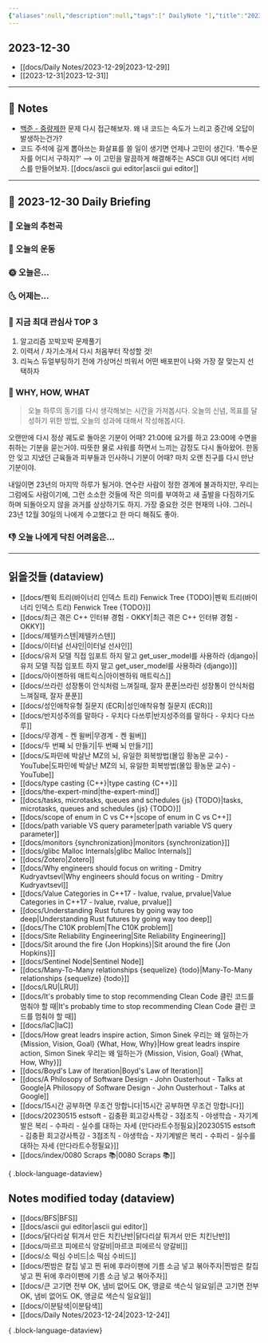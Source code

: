 ```yaml
---
{"aliases":null,"description":null,"tags":[" DailyNote "],"title":"2023-12-30","created":"2023-12-30T14:23:05","updated":"2024-01-01T15:48:10","dg-publish":true,"permalink":"/docs/Daily Notes/2023-12-30/","dgPassFrontmatter":true}
---
```



## 2023-12-30

- [[docs/Daily Notes/2023-12-29\|2023-12-29]] 
- [[2023-12-31\|2023-12-31]]

---

## 📝 Notes

- [백준 - 중량제한](https://boj.kr/1939) 문제 다시 접근해보자. 왜 내 코드는 속도가 느리고 중간에 오답이 발생하는건가?
- 코드 주석에 길게 뽑아쓰는 화살표를 쓸 일이 생기면 언제나 고민이 생긴다. '특수문자를 어디서 구하지?' ⟶ 이 고민을 말끔하게 해결해주는 ASCII GUI 에디터 서비스를 만들어보자. [[docs/ascii gui editor\|ascii gui editor]]


---

## 📅 2023-12-30 Daily Briefing

### 🎵 오늘의 추천곡

### 🏃 오늘의 운동

### 🌞 오늘은...

### 🌜 어제는...

### 🧠 지금 최대 관심사 TOP 3

1. 알고리즘 꼬박꼬박 문제풀기
2. 이력서 / 자기소개서 다시 처음부터 작성할 것!
3. 리눅스 듀얼부팅하기 전에 가상머신 띄워서 어떤 배포판이 나와 가장 잘 맞는지 선택하자

### 🚀 WHY, HOW, WHAT

> 오늘 하루의 동기를 다시 생각해보는 시간을 가져봅시다. 오늘의 신념, 목표를 달성하기 위한 방법, 오늘의 성과에 대해서 작성해봅시다.

오랜만에 다시 정상 궤도로 돌아온 기분이 어때? 21:00에 요가를 하고 23:00에 수면을 취하는 기분을 묻는거야. 따뜻한 물로 샤워를 하면서 느끼는 감정도 다시 돌아왔어. 한동안 잊고 지냈던 근육들과 피부들과 인사하니 기분이 어때? 마치 오랜 친구를 다시 만난 기분이야.  
  
내일이면 23년의 마지막 하루가 될거야. 연수란 사람이 정한 경계에 불과하지만, 우리는 그럼에도 사람이기에, 그런 소소한 것들에 작은 의미를 부여하고 새 출발을 다짐하기도 하며 되돌아오지 않을 과거를 상상하기도 하지. 가장 중요한 것은 현재의 나야. 그러니 23년 12월 30일의 나에게 수고했다고 한 마디 해줘도 좋아.

### 👎 오늘 나에게 닥친 어려움은...

---

## 읽을것들 (dataview)

- [[docs/펜윅 트리(바이너리 인덱스 트리) Fenwick Tree {TODO}\|펜윅 트리(바이너리 인덱스 트리) Fenwick Tree {TODO}]]
- [[docs/최근 겪은 C++ 인터뷰 경험 - OKKY\|최근 겪은 C++ 인터뷰 경험 - OKKY]]
- [[docs/제텔카스텐\|제텔카스텐]]
- [[docs/이터널 선샤인\|이터널 선샤인]]
- [[docs/유저 모델 직접 임포트 하지 말고 get_user_model를 사용하라 {django}\|유저 모델 직접 임포트 하지 말고 get_user_model를 사용하라 {django}]]
- [[docs/아이젠하워 매트릭스\|아이젠하워 매트릭스]]
- [[docs/쓰라린 성장통이 안식처럼 느껴질때, 잘자 푼푼\|쓰라린 성장통이 안식처럼 느껴질때, 잘자 푼푼]]
- [[docs/성인애착유형 질문지 (ECR)\|성인애착유형 질문지 (ECR)]]
- [[docs/반지성주의를 말하다 - 우치다 다쓰루\|반지성주의를 말하다 - 우치다 다쓰루]]
- [[docs/무경계 - 켄 윌버\|무경계 - 켄 윌버]]
- [[docs/두 번째 뇌 만들기\|두 번째 뇌 만들기]]
- [[docs/도파민에 박살난 MZ의 뇌, 유일한 회복방법(몰입 황농문 교수) - YouTube\|도파민에 박살난 MZ의 뇌, 유일한 회복방법(몰입 황농문 교수) - YouTube]]
- [[docs/type casting {C++}\|type casting {C++}]]
- [[docs/the-expert-mind\|the-expert-mind]]
- [[docs/tasks, microtasks, queues and schedules {js} {TODO}\|tasks, microtasks, queues and schedules {js} {TODO}]]
- [[docs/scope of enum in C vs C++\|scope of enum in C vs C++]]
- [[docs/path variable VS query parameter\|path variable VS query parameter]]
- [[docs/monitors {synchronization}\|monitors {synchronization}]]
- [[docs/glibc Malloc Internals\|glibc Malloc Internals]]
- [[docs/Zotero\|Zotero]]
- [[docs/Why engineers should focus on writing - Dmitry Kudryavtsevl\|Why engineers should focus on writing - Dmitry Kudryavtsevl]]
- [[docs/Value Categories in C++17 - lvalue, rvalue, prvalue\|Value Categories in C++17 - lvalue, rvalue, prvalue]]
- [[docs/Understanding Rust futures by going way too deep\|Understanding Rust futures by going way too deep]]
- [[docs/The C10K problem\|The C10K problem]]
- [[docs/Site Reliability Engineering\|Site Reliability Engineering]]
- [[docs/Sit around the fire {Jon Hopkins}\|Sit around the fire {Jon Hopkins}]]
- [[docs/Sentinel Node\|Sentinel Node]]
- [[docs/Many-To-Many relationships {sequelize} {todo}\|Many-To-Many relationships {sequelize} {todo}]]
- [[docs/LRU\|LRU]]
- [[docs/It's probably time to stop recommending Clean Code 클린 코드를 멈춰야 할 때\|It's probably time to stop recommending Clean Code 클린 코드를 멈춰야 할 때]]
- [[docs/IaC\|IaC]]
- [[docs/How great leadrs inspire action, Simon Sinek 우리는 왜 일하는가 {Mission, Vision, Goal} {What, How, Why}\|How great leadrs inspire action, Simon Sinek 우리는 왜 일하는가 {Mission, Vision, Goal} {What, How, Why}]]
- [[docs/Boyd's Law of Iteration\|Boyd's Law of Iteration]]
- [[docs/A Philosopy of Software Design - John Ousterhout - Talks at Google\|A Philosopy of Software Design - John Ousterhout - Talks at Google]]
- [[docs/15시간 공부하면 무조건 망합니다\|15시간 공부하면 무조건 망합니다]]
- [[docs/20230515 estsoft - 김충환 회고강사특강 - 3점조직 - 야생학습 - 자기계발은 복리 - 수파리 - 실수를 대하는 자세 {만다라트수정필요}\|20230515 estsoft - 김충환 회고강사특강 - 3점조직 - 야생학습 - 자기계발은 복리 - 수파리 - 실수를 대하는 자세 {만다라트수정필요}]]
- [[docs/index/0080 Scraps 📚\|0080 Scraps 📚]]

{ .block-language-dataview}

## Notes modified today (dataview)

- [[docs/BFS\|BFS]]
- [[docs/ascii gui editor\|ascii gui editor]]
- [[docs/닭다리살 튀겨서 만든 치킨난반\|닭다리살 튀겨서 만든 치킨난반]]
- [[docs/마르코 피에르식 양갈비\|마르코 피에르식 양갈비]]
- [[docs/소 떡심 수비드\|소 떡심 수비드]]
- [[docs/찐밤은 칼집 넣고 찐 뒤에 후라이팬에 기름 소금 넣고 볶아주자\|찐밤은 칼집 넣고 찐 뒤에 후라이팬에 기름 소금 넣고 볶아주자]]
- [[docs/큰 고기면 전부 OK, 냄비 없어도 OK, 앵글로 색슨식 일요일\|큰 고기면 전부 OK, 냄비 없어도 OK, 앵글로 색슨식 일요일]]
- [[docs/이분탐색\|이분탐색]]
- [[docs/Daily Notes/2023-12-24\|2023-12-24]]

{ .block-language-dataview}
